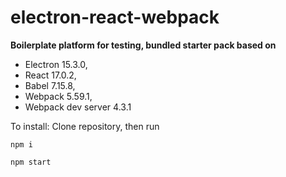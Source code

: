 # electron-react-webpack

**Boilerplate platform for testing, bundled starter pack based on**
 - Electron 15.3.0,
 - React 17.0.2, 
 - Babel 7.15.8,
- Webpack 5.59.1,
- Webpack dev server 4.3.1

To install:
Clone repository, then run

    npm i

    npm start
